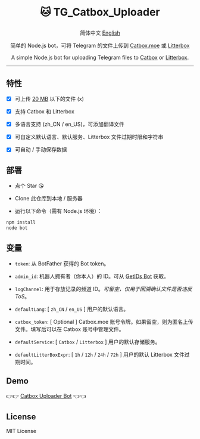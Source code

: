 # <p align="center">🐱 TG_Catbox_Uploader</p>

<p align="center"> 简体中文 <a href="https://github.com/AnotiaWang/TG_Catbox_Uploader/blob/main/README_en.md">English</a></p>

<p align="center">简单的 Node.js bot，可将 Telegram 的文件上传到 <a href="https://catbox.moe">Catbox.moe</a> 或 <a href="https://litterbox.catbox.moe">Litterbox</a></p>

<p align="center">A simple Node.js bot for uploading Telegram files to <a href="https://catbox.moe">Catbox</a> or <a href="https://litterbox.catbox.moe">Litterbox</a>.</p>

-------

## 特性

- [x] 可上传 [20 MB](https://core.telegram.org/bots/api#getfile) 以下的文件 (x)

- [x] 支持 Catbox 和 Litterbox

- [x] 多语言支持 (zh_CN / en_US)，可添加翻译文件

- [x] 可自定义默认语言、默认服务、Litterbox 文件过期时限和字符串

- [x] 可自动 / 手动保存数据

## 部署

- 点个 Star 😘

- Clone 此仓库到本地 / 服务器

- 运行以下命令（需有 Node.js 环境）：

```Bash
npm install
node bot
```

## 变量

- `token`: 从 BotFather 获得的 Bot token。

- `admin_id`: 机器人拥有者（你本人）的 ID。可从 [GetIDs Bot](https://t.me/getidsbot) 获取。

- `logChannel`: 用于存放记录的频道 ID。*可留空，仅用于回溯确认文件是否违反 ToS*。

- `defaultLang`: [ `zh_CN` / `en_US` ] 用户的默认语言。

- `catbox_token`: [ Optional ] Catbox.moe 账号令牌。如果留空，则为匿名上传文件。填写后可以在 Catbox 账号中管理文件。

- `defaultService`: [ `Catbox` / `Litterbox` ] 用户的默认存储服务。

- `defaultLitterBoxExpr`: [ `1h` / `12h` / `24h` / `72h` ] 用户的默认 Litterbox 文件过期时间。

## Demo

👉👉 [Catbox Uploader Bot](https://t.me/CatboxUploaderBot) 👈👈

## License

MIT License